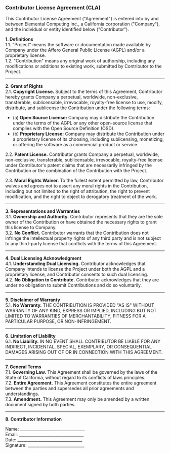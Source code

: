 ### Contributor License Agreement (CLA)

This Contributor License Agreement ("Agreement") is entered into by and between Elemental Computing Inc., a California corporation ("Company"), and the individual or entity identified below ("Contributor").

**1. Definitions**  
1.1. "Project" means the software or documentation made available by Company under the Affero General Public License (AGPL) and/or a proprietary license.  
1.2. "Contribution" means any original work of authorship, including any modifications or additions to existing work, submitted by Contributor to the Project.

---

**2. Grant of Rights**  
2.1. **Copyright License.** Subject to the terms of this Agreement, Contributor hereby grants Company a perpetual, worldwide, non-exclusive, transferable, sublicensable, irrevocable, royalty-free license to use, modify, distribute, and sublicense the Contribution under the following terms:

- (a) **Open Source License:** Company may distribute the Contribution under the terms of the AGPL or any other open-source license that complies with the Open Source Definition (OSD).
- (b) **Proprietary License:** Company may distribute the Contribution under a proprietary license of its choosing, including sublicensing, monetizing, or offering the software as a commercial product or service.

2.2. **Patent License.** Contributor grants Company a perpetual, worldwide, non-exclusive, transferable, sublicensable, irrevocable, royalty-free license under Contributor's patent claims that are necessarily infringed by the Contribution or the combination of the Contribution with the Project.

2.3. **Moral Rights Waiver.** To the fullest extent permitted by law, Contributor waives and agrees not to assert any moral rights in the Contribution, including but not limited to the right of attribution, the right to prevent modification, and the right to object to derogatory treatment of the work.

---

**3. Representations and Warranties**  
3.1. **Ownership and Authority.** Contributor represents that they are the sole owner of the Contribution or have obtained the necessary rights to grant this license to Company.  
3.2. **No Conflict.** Contributor warrants that the Contribution does not infringe the intellectual property rights of any third party and is not subject to any third-party license that conflicts with the terms of this Agreement.

---

**4. Dual Licensing Acknowledgment**  
4.1. **Understanding Dual Licensing.** Contributor acknowledges that Company intends to license the Project under both the AGPL and a proprietary license, and Contributor consents to such dual licensing.  
4.2. **No Obligation to Contribute.** Contributor acknowledges that they are under no obligation to submit Contributions and do so voluntarily.

---

**5. Disclaimer of Warranty**  
5.1. **No Warranty.** THE CONTRIBUTION IS PROVIDED "AS IS" WITHOUT WARRANTY OF ANY KIND, EXPRESS OR IMPLIED, INCLUDING BUT NOT LIMITED TO WARRANTIES OF MERCHANTABILITY, FITNESS FOR A PARTICULAR PURPOSE, OR NON-INFRINGEMENT.

---

**6. Limitation of Liability**  
6.1. **No Liability.** IN NO EVENT SHALL CONTRIBUTOR BE LIABLE FOR ANY INDIRECT, INCIDENTAL, SPECIAL, EXEMPLARY, OR CONSEQUENTIAL DAMAGES ARISING OUT OF OR IN CONNECTION WITH THIS AGREEMENT.

---

**7. General Terms**  
7.1. **Governing Law.** This Agreement shall be governed by the laws of the State of California, without regard to its conflicts of laws principles.  
7.2. **Entire Agreement.** This Agreement constitutes the entire agreement between the parties and supersedes all prior agreements and understandings.  
7.3. **Amendment.** This Agreement may only be amended by a written document signed by both parties.

---

**8. Contributor Information**

Name: ________________________________  
Email: ________________________________  
Date: ________________________________  
Signature: ____________________________
